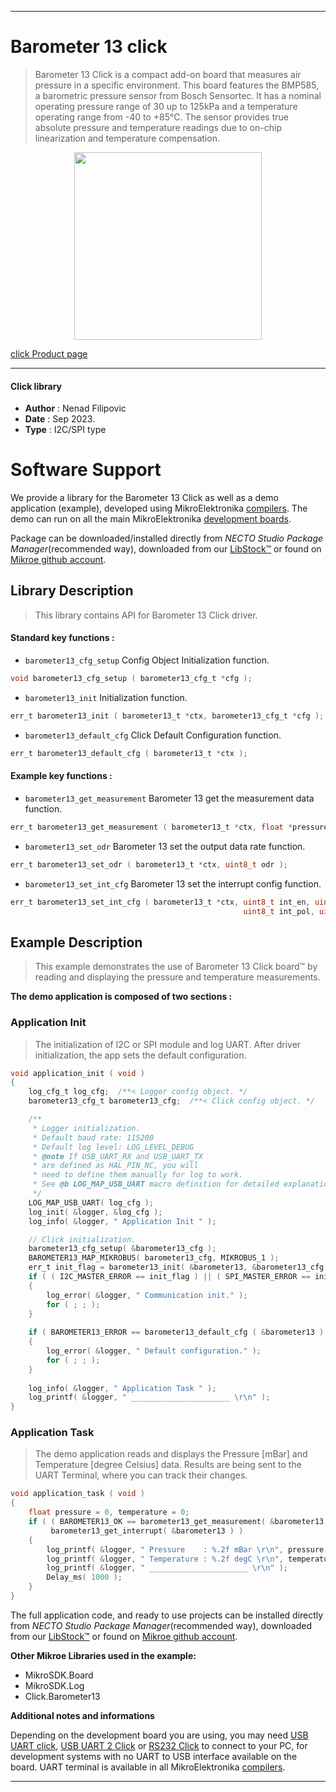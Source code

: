 
---
# Barometer 13 click

> Barometer 13 Click is a compact add-on board that measures air pressure in a specific environment. This board features the BMP585, a barometric pressure sensor from Bosch Sensortec. It has a nominal operating pressure range of 30 up to 125kPa and a temperature operating range from -40 to +85°C. The sensor provides true absolute pressure and temperature readings due to on-chip linearization and temperature compensation.

<p align="center">
  <img src="https://download.mikroe.com/images/click_for_ide/barometer13_click.png" height=300px>
</p>

[click Product page](https://www.mikroe.com/barometer-13-click)

---


#### Click library

- **Author**        : Nenad Filipovic
- **Date**          : Sep 2023.
- **Type**          : I2C/SPI type


# Software Support

We provide a library for the Barometer 13 Click
as well as a demo application (example), developed using MikroElektronika
[compilers](https://www.mikroe.com/necto-studio).
The demo can run on all the main MikroElektronika [development boards](https://www.mikroe.com/development-boards).

Package can be downloaded/installed directly from *NECTO Studio Package Manager*(recommended way), downloaded from our [LibStock&trade;](https://libstock.mikroe.com) or found on [Mikroe github account](https://github.com/MikroElektronika/mikrosdk_click_v2/tree/master/clicks).

## Library Description

> This library contains API for Barometer 13 Click driver.

#### Standard key functions :

- `barometer13_cfg_setup` Config Object Initialization function.
```c
void barometer13_cfg_setup ( barometer13_cfg_t *cfg );
```

- `barometer13_init` Initialization function.
```c
err_t barometer13_init ( barometer13_t *ctx, barometer13_cfg_t *cfg );
```

- `barometer13_default_cfg` Click Default Configuration function.
```c
err_t barometer13_default_cfg ( barometer13_t *ctx );
```

#### Example key functions :

- `barometer13_get_measurement` Barometer 13 get the measurement data function.
```c
err_t barometer13_get_measurement ( barometer13_t *ctx, float *pressure, float *temperature );
```

- `barometer13_set_odr` Barometer 13 set the output data rate function.
```c
err_t barometer13_set_odr ( barometer13_t *ctx, uint8_t odr );
```

- `barometer13_set_int_cfg` Barometer 13 set the interrupt config function.
```c
err_t barometer13_set_int_cfg ( barometer13_t *ctx, uint8_t int_en, uint8_t int_od, 
                                                    uint8_t int_pol, uint8_t int_mode );
```

## Example Description

> This example demonstrates the use of  Barometer 13  Click board™ 
> by reading and displaying the pressure and temperature measurements.

**The demo application is composed of two sections :**

### Application Init

> The initialization of I2C or SPI module and log UART.
> After driver initialization, the app sets the default configuration.

```c
void application_init ( void )
{
    log_cfg_t log_cfg;  /**< Logger config object. */
    barometer13_cfg_t barometer13_cfg;  /**< Click config object. */

    /** 
     * Logger initialization.
     * Default baud rate: 115200
     * Default log level: LOG_LEVEL_DEBUG
     * @note If USB_UART_RX and USB_UART_TX 
     * are defined as HAL_PIN_NC, you will 
     * need to define them manually for log to work. 
     * See @b LOG_MAP_USB_UART macro definition for detailed explanation.
     */
    LOG_MAP_USB_UART( log_cfg );
    log_init( &logger, &log_cfg );
    log_info( &logger, " Application Init " );

    // Click initialization.
    barometer13_cfg_setup( &barometer13_cfg );
    BAROMETER13_MAP_MIKROBUS( barometer13_cfg, MIKROBUS_1 );
    err_t init_flag = barometer13_init( &barometer13, &barometer13_cfg );
    if ( ( I2C_MASTER_ERROR == init_flag ) || ( SPI_MASTER_ERROR == init_flag ) )
    {
        log_error( &logger, " Communication init." );
        for ( ; ; );
    }
    
    if ( BAROMETER13_ERROR == barometer13_default_cfg ( &barometer13 ) )
    {
        log_error( &logger, " Default configuration." );
        for ( ; ; );
    }
    
    log_info( &logger, " Application Task " );
    log_printf( &logger, " ______________________ \r\n" );
}
```

### Application Task

> The demo application reads and displays the Pressure [mBar] and Temperature [degree Celsius] data.
> Results are being sent to the UART Terminal, where you can track their changes.

```c
void application_task ( void )
{   
    float pressure = 0, temperature = 0;
    if ( ( BAROMETER13_OK == barometer13_get_measurement( &barometer13, &pressure, &temperature ) ) &&
         barometer13_get_interrupt( &barometer13 ) )
    {
        log_printf( &logger, " Pressure    : %.2f mBar \r\n", pressure );
        log_printf( &logger, " Temperature : %.2f degC \r\n", temperature );
        log_printf( &logger, " ______________________ \r\n" );
        Delay_ms( 1000 );
    }
}
```

The full application code, and ready to use projects can be installed directly from *NECTO Studio Package Manager*(recommended way), downloaded from our [LibStock&trade;](https://libstock.mikroe.com) or found on [Mikroe github account](https://github.com/MikroElektronika/mikrosdk_click_v2/tree/master/clicks).

**Other Mikroe Libraries used in the example:**

- MikroSDK.Board
- MikroSDK.Log
- Click.Barometer13

**Additional notes and informations**

Depending on the development board you are using, you may need
[USB UART click](https://www.mikroe.com/usb-uart-click),
[USB UART 2 Click](https://www.mikroe.com/usb-uart-2-click) or
[RS232 Click](https://www.mikroe.com/rs232-click) to connect to your PC, for
development systems with no UART to USB interface available on the board. UART
terminal is available in all MikroElektronika
[compilers](https://shop.mikroe.com/compilers).

---
